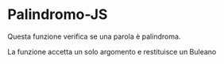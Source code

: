# Palindromo-JS

Questa funzione verifica se una parola è palindroma.

La funzione accetta un  solo argomento e restituisce un Buleano

